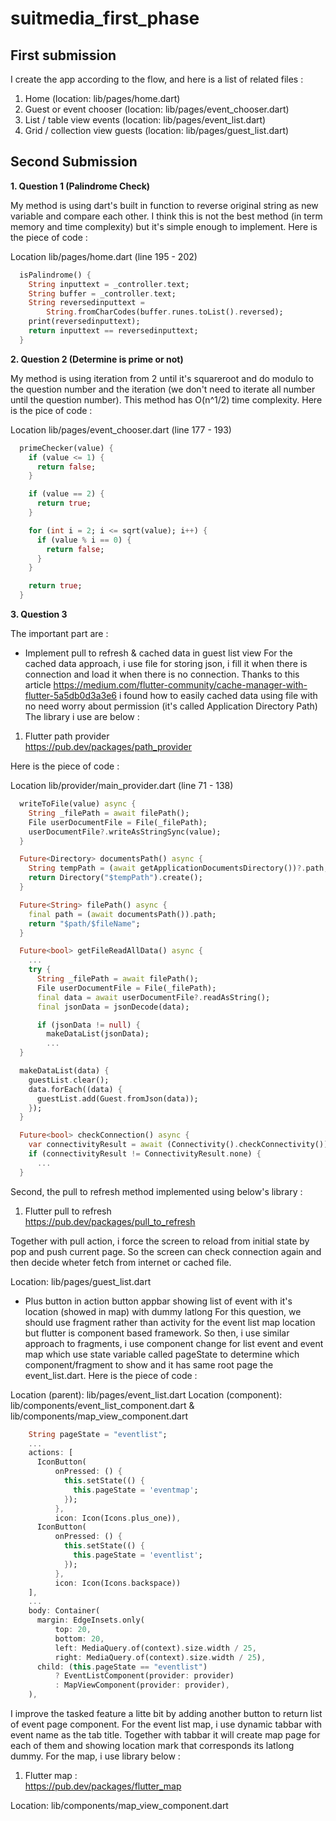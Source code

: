 # suitmedia_first_phase

## First submission
I create the app according to the flow, and here is a list of related files :
1. Home (location: lib/pages/home.dart)
2. Guest or event chooser (location: lib/pages/event_chooser.dart)
3. List / table view events (location: lib/pages/event_list.dart)
4. Grid / collection view guests (location: lib/pages/guest_list.dart)

## Second Submission
**1. Question 1 (Palindrome Check)**

My method is using dart's built in function to reverse original string as new variable and compare each other. I think this is not the best method (in term memory and time complexity) but it's simple enough to implement. Here is the piece of code :

Location lib/pages/home.dart (line 195 - 202)

```dart
  isPalindrome() {
    String inputtext = _controller.text;
    String buffer = _controller.text;
    String reversedinputtext =
        String.fromCharCodes(buffer.runes.toList().reversed);
    print(reversedinputtext);
    return inputtext == reversedinputtext;
  }
```

**2. Question 2 (Determine is prime or not)**

My method is using iteration from 2 until it's squareroot and do modulo to the question number and the iteration (we don't need to iterate all number until the question number). This method has O(n^1/2) time complexity. Here is the pice of code :

Location lib/pages/event_chooser.dart (line 177 - 193)

```dart
  primeChecker(value) {
    if (value <= 1) {
      return false;
    }

    if (value == 2) {
      return true;
    }

    for (int i = 2; i <= sqrt(value); i++) {
      if (value % i == 0) {
        return false;
      }
    }

    return true;
  }
```

**3. Question 3**

The important part are :
- Implement pull to refresh & cached data in guest list view
For the cached data approach, i use file for storing json, i fill it when there is connection and load it when there is no connection. Thanks to this article https://medium.com/flutter-community/cache-manager-with-flutter-5a5db0d3a3e6 i found how to easily cached data using file with no need worry about permission (it's called Application Directory Path) The library i use are below :

1. Flutter path provider <br/>
https://pub.dev/packages/path_provider

Here is the piece of code :

Location lib/provider/main_provider.dart (line 71 - 138)

```dart
  writeToFile(value) async {
    String _filePath = await filePath();
    File userDocumentFile = File(_filePath);
    userDocumentFile?.writeAsStringSync(value);
  }

  Future<Directory> documentsPath() async {
    String tempPath = (await getApplicationDocumentsDirectory())?.path;
    return Directory("$tempPath").create();
  }

  Future<String> filePath() async {
    final path = (await documentsPath()).path;
    return "$path/$fileName";
  }

  Future<bool> getFileReadAllData() async {
    ...
    try {
      String _filePath = await filePath();
      File userDocumentFile = File(_filePath);
      final data = await userDocumentFile?.readAsString();
      final jsonData = jsonDecode(data);

      if (jsonData != null) {
        makeDataList(jsonData);
        ...
  }

  makeDataList(data) {
    guestList.clear();
    data.forEach((data) {
      guestList.add(Guest.fromJson(data));
    });
  }

  Future<bool> checkConnection() async {
    var connectivityResult = await (Connectivity().checkConnectivity());
    if (connectivityResult != ConnectivityResult.none) {
      ...
  }
```

Second, the pull to refresh method implemented using below's library :

1. Flutter pull to refresh <br/>
https://pub.dev/packages/pull_to_refresh

Together with pull action, i force the screen to reload from initial state by pop and push current page. So the screen can check connection again and then decide wheter fetch from internet or cached file.

Location: lib/pages/guest_list.dart

- Plus button in action button appbar showing list of event with it's location (showed in map) with dummy latlong 
For this question, we should use fragment rather than activity for the event list map location but flutter is component based framework. So then, i use similar approach to fragments, i use component change for list event and event map which use state variable called pageState to determine which component/fragment to show and it has same root page the event_list.dart. Here is the piece of code :

Location (parent): lib/pages/event_list.dart
Location (component): lib/components/event_list_component.dart & lib/components/map_view_component.dart

```dart
    String pageState = "eventlist";
    ...
    actions: [
      IconButton(
          onPressed: () {
            this.setState(() {
              this.pageState = 'eventmap';
            });
          },
          icon: Icon(Icons.plus_one)),
      IconButton(
          onPressed: () {
            this.setState(() {
              this.pageState = 'eventlist';
            });
          },
          icon: Icon(Icons.backspace))
    ],
    ...
    body: Container(
      margin: EdgeInsets.only(
          top: 20,
          bottom: 20,
          left: MediaQuery.of(context).size.width / 25,
          right: MediaQuery.of(context).size.width / 25),
      child: (this.pageState == "eventlist")
          ? EventListComponent(provider: provider)
          : MapViewComponent(provider: provider),
    ),
```

I improve the tasked feature a litte bit by adding another button to return list of event page component. For the event list map, i use dynamic tabbar with event name as the tab title. Together with tabbar it will create map page for each of them and showing location mark that corresponds its latlong dummy. For the map, i use library below :

1. Flutter map : <br/>
https://pub.dev/packages/flutter_map

Location: lib/components/map_view_component.dart
